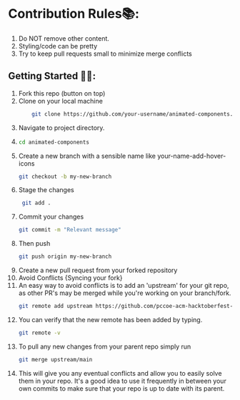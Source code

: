 # Contribution Rules📚:

1. Do NOT remove other content.
1. Styling/code can be pretty
1. Try to keep pull requests small to minimize merge conflicts

## Getting Started 🤩🤗:

1. Fork this repo (button on top)
1. Clone on your local machine
   ```sh
       git clone https://github.com/your-username/animated-components.git
   ```
1. Navigate to project directory.
1. ```sh
   cd animated-components
   ```
1. Create a new branch with a sensible name like your-name-add-hover-icons
   ```sh
   git checkout -b my-new-branch
   ```
1. Stage the changes
   ```sh
    git add .
   ```
1. Commit your changes
   ```sh
   git commit -m "Relevant message"
   ```
1. Then push
   ```sh
   git push origin my-new-branch
   ```
1. Create a new pull request from your forked repository
1. Avoid Conflicts {Syncing your fork}
1. An easy way to avoid conflicts is to add an 'upstream' for your git repo, as other PR's may be merged while you're working on your branch/fork.
   ```sh
   git remote add upstream https://github.com/pccoe-acm-hacktoberfest-2023/animated-components.git
   ```
1. You can verify that the new remote has been added by typing.
   ```sh
   git remote -v
   ```
1. To pull any new changes from your parent repo simply run
   ```sh
   git merge upstream/main
   ```
1. This will give you any eventual conflicts and allow you to easily solve them in your repo. It's a good idea to use it frequently in between your own commits to make sure that your repo is up to date with its parent.
